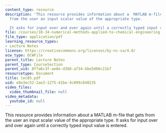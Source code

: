 ```yaml
---
content_type: resource
description: 'This resource provides information about a  MATLAB m-file that gets
  from the user an input scalar value of the appropriate type.

  It asks for input over and over again until a correctly typed input value is entered.'
file: /courses/10-34-numerical-methods-applied-to-chemical-engineering-fall-2005/e8e3ec522ae3127541be4c099c848235_lec05.pdf
file_type: application/pdf
learning_resource_types:
- Lecture Notes
license: https://creativecommons.org/licenses/by-nc-sa/4.0/
ocw_type: OCWFile
parent_title: Lecture Notes
parent_type: CourseSection
parent_uid: 8f7a6c3f-ae8e-d368-a734-bbe5d06c21b7
resourcetype: Document
title: lec05.pdf
uid: e8e3ec52-2ae3-1275-41be-4c099c848235
video_files:
  video_thumbnail_file: null
video_metadata:
  youtube_id: null
---
```

This resource provides information about a  MATLAB m-file that gets from the user an input scalar value of the appropriate type.
It asks for input over and over again until a correctly typed input value is entered.